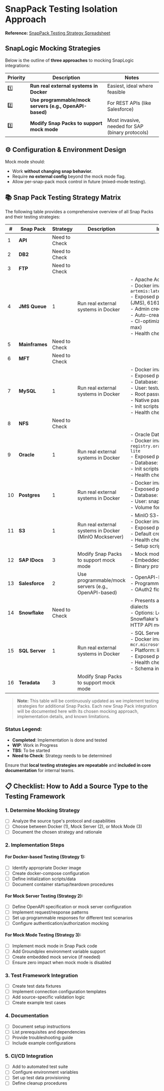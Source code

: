 # SnapPack Testing Isolation Approach

**Reference:** [SnapPack Testing Strategy Spreadsheet](https://docs.google.com/spreadsheets/d/1QtLjaeiO54McZFNVzny1tN7LcMQMcB1U5nbASPSSfcQ/edit?usp=sharing)

## SnapLogic Mocking Strategies

Below is the outline of **three approaches** to mocking SnapLogic integrations:

| **Priority** | **Description**                                         | **Notes**                                        |
| ------------ | ------------------------------------------------------- | ------------------------------------------------ |
| 1️⃣            | **Run real external systems in Docker**                 | Easiest, ideal where feasible                    |
| 2️⃣            | **Use programmable/mock servers (e.g., OpenAPI-based)** | For REST APIs (like Salesforce)                  |
| 3️⃣            | **Modify Snap Packs to support mock mode**              | Most invasive, needed for SAP (binary protocols) |

## ⚙️ Configuration & Environment Design

Mock mode should:
- Work **without changing snap behavior**.
- Require **no external config** beyond the mock mode flag.
- Allow per-snap-pack mock control in future (mixed-mode testing).

## 📚 Snap Pack Testing Strategy Matrix

The following table provides a comprehensive overview of all Snap Packs and their testing strategies:

| **#** | **Snap Pack**  | **Strategy** | **Description** | **Implementation Details** | **Status** |
| ----- | -------------- | ------------ | --------------- | -------------------------- | ---------- |
| 1     | **API**        | Need to Check | | | |
| 2     | **DB2**        | Need to Check | | | |
| 3     | **FTP**        | Need to Check | | | |
| 4     | **JMS Queue**  | 1 | Run real external systems in Docker | - Apache ActiveMQ Artemis<br>- Docker image: `apache/activemq-artemis:latest`<br>- Exposed ports: 8161 (Console), 61617 (JMS), 61614 (STOMP), 5673 (AMQP)<br>- Admin creds: admin/admin<br>- Auto-create queues/addresses enabled<br>- CI-optimized memory settings (512MB max)<br>- Health check with 60s startup grace period | Completed |
| 5     | **Mainframes** | Need to Check | | | |
| 6     | **MFT**        | Need to Check | | | |
| 7     | **MySQL**      | 1 | Run real external systems in Docker | - Docker image: `mysql:8.0`<br>- Exposed port: 3306<br>- Database: TEST<br>- User: testuser/snaplogic<br>- Root password: snaplogic<br>- Native password authentication plugin<br>- Init scripts mount<br>- Health check with mysqladmin | Completed |
| 8     | **NFS**        | Need to Check | | | |
| 9     | **Oracle**     | 1 | Run real external systems in Docker | - Oracle Database Free 23c<br>- Docker image: `container-registry.oracle.com/database/free:23.7.0.0-lite`<br>- Exposed port: 1521<br>- Database: FREEPDB1<br>- Init scripts via volume mount<br>- Health check using sqlplus | Completed |
| 10    | **Postgres**   | 1 | Run real external systems in Docker | - Docker image: `postgres:15`<br>- Exposed port: 5435 (mapped to 5432)<br>- Database: snaplogic<br>- User: snaplogic/snaplogic<br>- Volume for data persistence | Completed |
| 11    | **S3**         | 1 | Run real external systems in Docker (MinIO Mockserver) | - MinIO S3-compatible server<br>- Docker image: `minio/minio:latest`<br>- Exposed ports: 9000 (API), 9001 (Console)<br>- Default creds: minioadmin/minioadmin<br>- Health check enabled<br>- Setup script for bucket initialization | Completed |
| 12    | **SAP IDocs**  | 3 | Modify Snap Packs to support mock mode | - Mock mode via Groundplex env variable<br>- Embedded SAP protocol simulator<br>- Binary protocol emulation | TBS (To be started) |
| 13    | **Salesforce** | 2 | Use programmable/mock servers (e.g., OpenAPI-based) | - OpenAPI-based mock server<br>- Programmable SOQL responses<br>- OAuth2 flow simulation | TBS (To be started) |
| 14    | **Snowflake**  | Need to Check | | - Presents a challenge due to custom SQL dialects<br>- Options: LocalStack preview mode, Snowflake's Python test framework, or using HTTP API mocks | |
| 15    | **SQL Server** | 1 | Run real external systems in Docker | - SQL Server 2022 Developer Edition<br>- Docker image: `mcr.microsoft.com/mssql/server:2022-latest`<br>- Platform: linux/amd64<br>- Exposed port: 1433<br>- Health check with sqlcmd<br>- Schema init scripts | Completed |
| 16    | **Teradata**   | 3 | Modify Snap Packs to support mock mode | | WIP |

> **Note:** This table will be continuously updated as we implement testing strategies for additional Snap Packs. Each new Snap Pack integration will be documented here with its chosen mocking approach, implementation details, and known limitations.

### Status Legend:
- **Completed**: Implementation is done and tested
- **WIP**: Work in Progress
- **TBS**: To be started
- **Need to Check**: Strategy needs to be determined

Ensure that **local testing strategies are repeatable** and **included in core documentation** for internal teams.

## 📋 Checklist: How to Add a Source Type to the Testing Framework

### 1. Determine Mocking Strategy
- [ ] Analyze the source type's protocol and capabilities
- [ ] Choose between Docker (1), Mock Server (2), or Mock Mode (3)
- [ ] Document the chosen strategy and rationale

### 2. Implementation Steps

#### For Docker-based Testing (Strategy 1):
- [ ] Identify appropriate Docker image
- [ ] Create docker-compose configuration
- [ ] Define initialization scripts/data
- [ ] Document container startup/teardown procedures

#### For Mock Server Testing (Strategy 2):
- [ ] Define OpenAPI specification or mock server configuration
- [ ] Implement request/response patterns
- [ ] Set up programmable responses for different test scenarios
- [ ] Configure authentication/authorization mocking

#### For Mock Mode Testing (Strategy 3):
- [ ] Implement mock mode in Snap Pack code
- [ ] Add Groundplex environment variable support
- [ ] Create embedded mock service (if needed)
- [ ] Ensure zero impact when mock mode is disabled

### 3. Test Framework Integration
- [ ] Create test data fixtures
- [ ] Implement connection configuration templates
- [ ] Add source-specific validation logic
- [ ] Create example test cases

### 4. Documentation
- [ ] Document setup instructions
- [ ] List prerequisites and dependencies
- [ ] Provide troubleshooting guide
- [ ] Include example configurations

### 5. CI/CD Integration
- [ ] Add to automated test suite
- [ ] Configure environment variables
- [ ] Set up test data provisioning
- [ ] Define cleanup procedures
